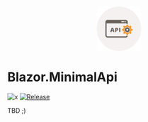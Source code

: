 <div align="center">
<img src ="res/minimal_api.svg" alt="Jens.AspNetCoreBackgroundJobs" width="100" height="100">
</div>

# Blazor.MinimalApi

![x](https://img.shields.io/badge/License-MIT-blue.svg)
[![Release](https://github.com/naice/Blazor.MinimalApi/actions/workflows/release.yml/badge.svg?branch=master)](https://github.com/naice/Blazor.MinimalApi/actions/workflows/release.yml)

TBD ;)
